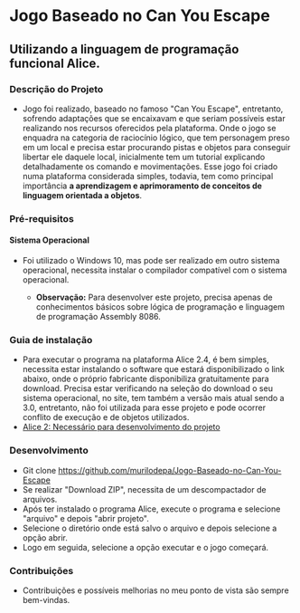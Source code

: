 # Jogo Baseado no Can You Escape

## Utilizando a linguagem de programação funcional Alice.

### Descrição do Projeto
* Jogo foi realizado, baseado no famoso "Can You Escape", entretanto, sofrendo adaptações que se encaixavam e que seriam possíveis estar realizando nos recursos oferecidos pela plataforma. Onde o jogo se enquadra na categoria de raciocínio lógico, que tem personagem preso em um local e precisa estar procurando pistas e objetos para conseguir libertar ele daquele local, inicialmente tem um tutorial explicando detalhadamente os comando e movimentações. Esse jogo foi criado numa plataforma considerada simples, todavia, tem como principal importância **a aprendizagem e aprimoramento de conceitos de linguagem orientada a objetos**.

### Pré-requisitos
 
#### Sistema Operacional
* Foi utilizado o Windows 10, mas pode ser realizado em outro sistema operacional, necessita instalar o compilador compatível com o sistema operacional.

   * **Observação:** Para desenvolver este projeto, precisa apenas de conhecimentos básicos sobre lógica de programação e linguagem de programação Assembly 8086.

### Guia de instalação
* Para executar o programa na plataforma Alice 2.4, é bem simples, necessita estar instalando o software que estará disponibilizado o link abaixo, onde o próprio fabricante disponibiliza gratuitamente para download. Precisa estar verificando na seleção do download o seu sistema operacional, no site, tem também a versão mais atual sendo a 3.0, entretanto, não foi utilizada para esse projeto e pode ocorrer conflito de execução e de objetos utilizados. 
* <a> [Alice 2: Necessário para desenvolvimento do projeto](https://www.alice.org/get-alice/alice-2/)

### Desenvolvimento
* Git clone https://github.com/murilodepa/Jogo-Baseado-no-Can-You-Escape
* Se realizar "Download ZIP", necessita de um descompactador de arquivos.
* Após ter instalado o programa Alice, execute o programa e selecione "arquivo" e depois "abrir projeto".
* Selecione o diretório onde está salvo o arquivo e depois selecione a opção abrir.
* Logo em seguida, selecione a opção executar e o jogo começará.


### Contribuições
- Contribuições e possíveis melhorias no meu ponto de vista são sempre bem-vindas.
